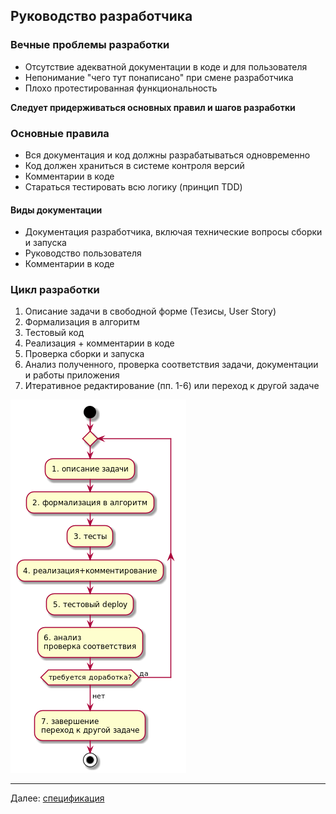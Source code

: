 ## Руководство разработчика

### Вечные проблемы разработки 

* Отсутствие адекватной документации в коде и для пользователя
* Непонимание "чего тут понаписано" при смене разработчика
* Плохо протестированная функциональность

**Следует придерживаться основных правил и шагов разработки**

### Основные правила

* Вся документация и код должны разрабатываться одновременно
* Код должен храниться в системе контроля версий
* Комментарии в коде 
* Стараться тестировать всю логику (принцип TDD)

 
#### Виды документации

* Документация разработчика, включая технические вопросы сборки и запуска
* Руководство пользователя
* Комментарии в коде 

### Цикл разработки 

1. Описание задачи в свободной форме (Тезисы, User Story)
2. Формализация в алгоритм
3. Тестовый код
4. Реализация + комментарии в коде 
5. Проверка сборки и запуска
6. Анализ полученного, проверка соответствия задачи, документации и работы приложения
7. Итеративное редактирование (пп. 1-6) или переход к другой задаче

![Цикл разработки](../img/dev_sequence_activity.png)

***

Далее: [спецификация](specs.md)



